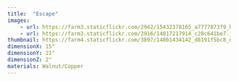 ```yaml
---
title:  "Escape"
images:
    - url: https://farm3.staticflickr.com/2942/15432378165_a7777873f9_b.jpg
    - url: https://farm3.staticflickr.com/2916/14817217914_c28c641be7.jpg
thumbnail: https://farm4.staticflickr.com/3897/14861434142_d8191f5bc8_n.jpg
dimensionX: 15"
dimensionY: 21"
dimensionZ: 2"
materials: Walnut/Copper
---
```

